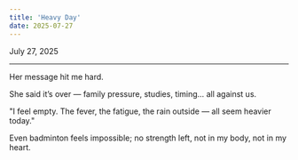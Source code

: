 ```yaml
---
title: 'Heavy Day'
date: 2025-07-27
---
```


July 27, 2025

---

Her message hit me hard.

She said it’s over — family pressure, studies, timing… all against us.

"I feel empty. The fever, the fatigue, the rain outside — all seem heavier today."

Even badminton feels impossible; no strength left, not in my body, not in my heart.
